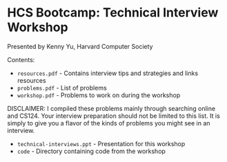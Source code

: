 HCS Bootcamp: Technical Interview Workshop
==========================================

Presented by Kenny Yu, Harvard Computer Society

Contents:
* `resources.pdf` - Contains interview tips and strategies and links resources
* `problems.pdf` - List of problems
* `workshop.pdf` - Problems to work on during the workshop

DISCLAIMER: I compiled these problems mainly through searching online and CS124. Your interview preparation should not be limited to this list. It is simply to give you a flavor of the kinds of problems you might see in an interview.

* `technical-interviews.ppt` - Presentation for this workshop
* `code` - Directory containing code from the workshop